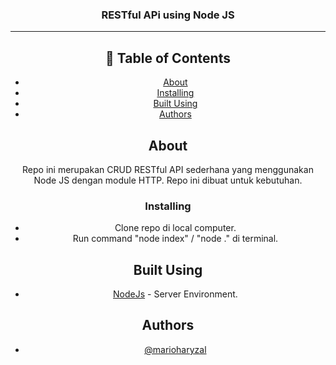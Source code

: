 <h3 align="center">RESTful APi using Node JS</h3>

<div align="center">

---

## 📝 Table of Contents

-   [About](#about)
-   [Installing](#installing)
-   [Built Using](#built_using)
-   [Authors](#authors)

## About <a name = "about"></a>

Repo ini merupakan CRUD RESTful API sederhana yang menggunakan Node JS dengan module HTTP. Repo ini dibuat untuk kebutuhan.

### Installing <a name = "installing"></a>

-   Clone repo di local computer.
-   Run command "node index" / "node ." di terminal.

## Built Using <a name = "built_using"></a>

-   [NodeJs](https://nodejs.org/en/) - Server Environment.

## Authors <a name = "authors"></a>

-   [@marioharyzal](https://github.com/marioharyzal)
